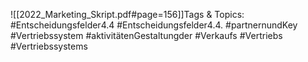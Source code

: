 
![[2022_Marketing_Skript.pdf#page=156]]Tags & Topics:
   #Entscheidungsfelder4.4
   #Entscheidungsfelder4.4.
   #partnernundKey
   #Vertriebssystem
   #aktivitätenGestaltungder
   #Verkaufs
   #Vertriebs
   #Vertriebssystems